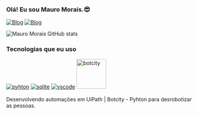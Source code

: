 
### Olá! Eu sou Mauro Morais.😎

[![Blog](https://img.shields.io/badge/LinkedIn-0077B5?style=for-the-badge&logo=linkedin&logoColor=white)](https://www.linkedin.com/in/maurovmorais/)
[![Blog](https://img.shields.io/badge/Instagram-E4405F?style=for-the-badge&logo=instagram&logoColor=white)](https://www.instagram.com/maurovmorais)

![Mauro Morais GitHub stats](https://github-readme-stats.vercel.app/api?username=maurovmorais&show_icons=true&theme=dracula)

### Tecnologias que eu uso
<div style="display: inline_block">
    <a href="https://www.python.org/"><img aling="center" alt="pyhton" src="https://img.shields.io/badge/Python-3776AB?style=for-the-badge&logo=python&logoColor=white"></a>
    <a href="https://www.sqlite.org/"><img aling="center" alt="sqlite" src="https://img.shields.io/badge/SQLite-07405E?style=for-the-badge&logo=sqlite&logoColor=white"></a>
    <a href="https://code.visualstudio.com/"><img aling="center" alt="vscode" src="https://img.shields.io/badge/Visual_Studio_Code-0078D4?style=for-the-badge&logo=visual%20studio%20code&logoColor=white"></a>
    <a href="https://pt-br.botcity.dev/"><img aling="center" alt="botcity" src="https://cdn.prod.website-files.com/6487203eebdb29c0fff6af27/66193a64d8ee208d28e3796f_logo_botcity_2024.svg" width="80"></a>
</div><br/>
Desenvolvendo automações em UiPath | Botcity - Pyhton para desrobotizar as pessoas.

